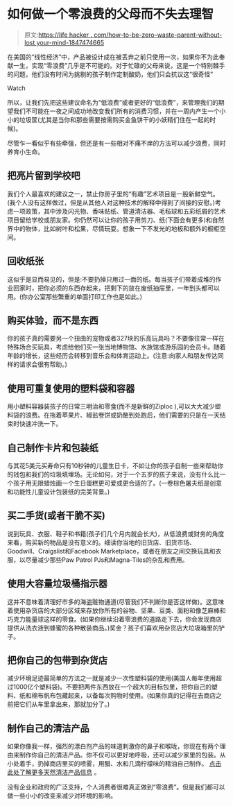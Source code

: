 # 如何做一个零浪费的父母而不失去理智

> 原文:[https://life hacker . com/how-to-be-zero-waste-parent-without-lost your-mind-1847474665](https://lifehacker.com/how-to-be-a-zero-waste-parent-without-losing-your-mind-1847474665)

在美国的“线性经济”中，产品被设计成在被丢弃之前只使用一次，如果你不为此奉献一生，实现“零浪费”几乎是不可能的。对于忙碌的父母来说，这是一个特别棘手的问题，他们没有时间为挑剔的孩子制作定制酸奶，他们只会抗议这“很奇怪”

Watch

所以，让我们先把这些建议命名为“低浪费”或者更好的“低浪费”，来管理我们的期望我们不可能在一夜之间成功地改变我们所有的消费习惯，并在一周内产生一个小小的垃圾筐(尤其是当你和那些需要按需购买金鱼饼干的小妖精们住在一起的时候)。

尽管乍一看似乎有些牵强，但还是有一些相对不痛不痒的方法可以减少浪费，同时养育小生命。

## 把亮片留到学校吧

我们个人最喜欢的建议之一，禁止你房子里的“有趣”艺术项目是一股新鲜空气。(我个人没有这样做过，但是从其他人对这种技术的解释中得到了间接的安慰。)考虑一项政策，其中涉及闪光物、香味贴纸、管道清洁器、毛毡球和五彩纸屑的艺术项目留给学校或朋友家。你仍然可以让你的孩子用剪刀、纸(下面会有更多)和自然界中的物体，比如树叶和松果，尽情玩耍。想象一下不发光的地板和额外的橱柜空间。

## 回收纸张

这似乎是显而易见的，但是:不要扔掉只用过一面的纸。每当孩子们带着成堆的作业回家时，把你必须的东西存起来，把剩下的放在废纸抽屉里，一年到头都可以用。(你办公室那些繁重的单面打印工作也是如此。)

## 购买体验，而不是东西

你的孩子真的需要另一个扭曲的宠物或者327块的乐高玩具吗？不要像往常一样在特殊场合买玩具，考虑给他们买一张当地博物馆、水族馆或游乐园的会员卡。随着年龄的增长，这些经历会转移到音乐会和体育运动上。(注意:向家人和朋友传达同样的请求会很有帮助。)

## 使用可重复使用的塑料袋和容器

用小塑料容器装孩子的日常三明治和零食(而不是新鲜的Ziploc ),可以大大减少塑料袋的浪费。在拖着苹果片、椒盐卷饼或奶酪到处跑后，他们需要的只是在一天结束时快速冲洗一下。

## 自己制作卡片和包装纸

与其花5美元买寿命只有10秒钟的儿童生日卡，不如让你的孩子自制一些来帮助你的钱包和我们的垃圾填埋场。无论如何，对于一个五岁的孩子来说，没有什么比一个孩子用无限蜡烛画一个生日蛋糕更可爱或更合适的了。(一卷棕色屠夫纸是创意和功能性儿童设计包装纸的完美背景。)

## 买二手货(或者干脆不买)

说到玩具、衣服、鞋子和书籍(孩子们几个月内就会长大)，从低浪费或财务的角度来看，购买新的物品是没有意义的。细读你当地的旧货店、旧货市场、Goodwill、Craigslist和Facebook Marketplace，或者在朋友之间交换玩具和衣服，以尽量减少那些Paw Patrol PJs和Magna-Tiles的杂乱和费用。

## 使用大容量垃圾桶指示器

这并不意味着清理好市多的海盗赃物通道(尽管我们不判断你是否这样做)。这意味着使用杂货店的大部分区域来存放你所有的谷物、坚果、豆类、面粉和像芝麻棒和巧克力能量球这样的零食。(如果你继续沿着零浪费的道路走下去，你会发现商店提供从洗衣液到蜂蜜的各种散装商品。)奖金？孩子们喜欢用杂货店大垃圾箱里的铲子。

## 把你自己的包带到杂货店

减少环境足迹最简单的方法之一就是减少一次性塑料袋的使用(美国人每年使用超过1000亿个塑料袋)。不要把两件东西放在一个超大的目标包里，把你自己的塑料、纸和棉布帆布包藏起来，以备每次购物时使用。(如果你真的记得在去商店之前把它们从车里拿出来，那就加分了。)

## 制作自己的清洁产品

如果你像我一样，强烈的漂白剂产品的味道刺激你的鼻子和喉咙，你现在有两个理由来制作你自己的清洁产品。你不仅可以更好地呼吸，还可以减少家里的包装。从小处着手，扔掉商店里买的喷雾，用醋、水和几滴柠檬味的精油自己制作。 [点击此处了解更多天然清洁产品信息](https://lifehacker.com/these-are-the-only-natural-cleaning-products-that-actua-1846678687) 。

没有企业和政府的广泛支持，个人消费者很难真正做到“零浪费”。但是我们都可以做一些小小的改变来减少对环境的影响。